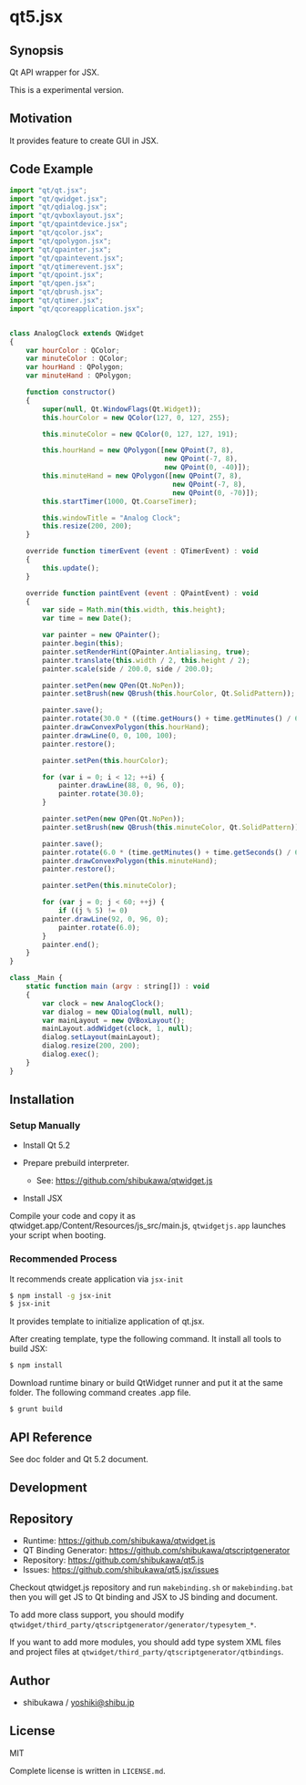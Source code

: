 qt5.jsx
===========================================

Synopsis
---------------

Qt API wrapper for JSX.

This is a experimental version.

Motivation
---------------

It provides feature to create GUI in JSX.

Code Example
---------------

```js
import "qt/qt.jsx";
import "qt/qwidget.jsx";
import "qt/qdialog.jsx";
import "qt/qvboxlayout.jsx";
import "qt/qpaintdevice.jsx";
import "qt/qcolor.jsx";
import "qt/qpolygon.jsx";
import "qt/qpainter.jsx";
import "qt/qpaintevent.jsx";
import "qt/qtimerevent.jsx";
import "qt/qpoint.jsx";
import "qt/qpen.jsx";
import "qt/qbrush.jsx";
import "qt/qtimer.jsx";
import "qt/qcoreapplication.jsx";


class AnalogClock extends QWidget
{
    var hourColor : QColor;
    var minuteColor : QColor;
    var hourHand : QPolygon;
    var minuteHand : QPolygon;

    function constructor()
    {
        super(null, Qt.WindowFlags(Qt.Widget));
        this.hourColor = new QColor(127, 0, 127, 255);

        this.minuteColor = new QColor(0, 127, 127, 191);

        this.hourHand = new QPolygon([new QPoint(7, 8),
                                      new QPoint(-7, 8),
                                      new QPoint(0, -40)]);
        this.minuteHand = new QPolygon([new QPoint(7, 8),
                                        new QPoint(-7, 8),
                                        new QPoint(0, -70)]);
        this.startTimer(1000, Qt.CoarseTimer);

        this.windowTitle = "Analog Clock";
        this.resize(200, 200);
    }

    override function timerEvent (event : QTimerEvent) : void
    {
        this.update();
    }

    override function paintEvent (event : QPaintEvent) : void
    {
        var side = Math.min(this.width, this.height);
        var time = new Date();

        var painter = new QPainter();
        painter.begin(this);
        painter.setRenderHint(QPainter.Antialiasing, true);
        painter.translate(this.width / 2, this.height / 2);
        painter.scale(side / 200.0, side / 200.0);

        painter.setPen(new QPen(Qt.NoPen));
        painter.setBrush(new QBrush(this.hourColor, Qt.SolidPattern));

        painter.save();
        painter.rotate(30.0 * ((time.getHours() + time.getMinutes() / 60.0)));
        painter.drawConvexPolygon(this.hourHand);
        painter.drawLine(0, 0, 100, 100);
        painter.restore();

        painter.setPen(this.hourColor);

        for (var i = 0; i < 12; ++i) {
            painter.drawLine(88, 0, 96, 0);
            painter.rotate(30.0);
        }

        painter.setPen(new QPen(Qt.NoPen));
        painter.setBrush(new QBrush(this.minuteColor, Qt.SolidPattern));

        painter.save();
        painter.rotate(6.0 * (time.getMinutes() + time.getSeconds() / 60.0));
        painter.drawConvexPolygon(this.minuteHand);
        painter.restore();

        painter.setPen(this.minuteColor);

        for (var j = 0; j < 60; ++j) {
            if ((j % 5) != 0)
	    painter.drawLine(92, 0, 96, 0);
            painter.rotate(6.0);
        }
        painter.end();
    }
}

class _Main {
    static function main (argv : string[]) : void
    {
        var clock = new AnalogClock();
        var dialog = new QDialog(null, null);
        var mainLayout = new QVBoxLayout();
        mainLayout.addWidget(clock, 1, null);
        dialog.setLayout(mainLayout);
        dialog.resize(200, 200);
        dialog.exec();
    }
}
```

Installation
---------------

### Setup Manually

* Install Qt 5.2
* Prepare prebuild interpreter.

  * See: https://github.com/shibukawa/qtwidget.js

* Install JSX

Compile your code and copy it as qtwidget.app/Content/Resources/js_src/main.js,
`qtwidgetjs.app` launches your script when booting.

### Recommended Process

It recommends create application via `jsx-init`

```sh
$ npm install -g jsx-init
$ jsx-init
```

It provides template to initialize application of qt.jsx.

After creating template, type the following command. It install all tools to build JSX:

```sh
$ npm install
```

Download runtime binary or build QtWidget runner and put it at the same folder. The following command creates .app file.

```
$ grunt build
```

API Reference
------------------

See doc folder and Qt 5.2 document.

Development
-------------

## Repository

* Runtime: https://github.com/shibukawa/qtwidget.js
* QT Binding Generator: https://github.com/shibukawa/qtscriptgenerator
* Repository: https://github.com/shibukawa/qt5.js
* Issues: https://github.com/shibukawa/qt5.jsx/issues

Checkout qtwidget.js repository and run `makebinding.sh` or `makebinding.bat` then you will get JS to Qt binding and JSX to JS binding and document.

To add more class support, you should modify `qtwidget/third_party/qtscriptgenerator/generator/typesytem_*`.

If you want to add more modules, you should add type system XML files and project files at `qtwidget/third_party/qtscriptgenerator/qtbindings`.

Author
---------

* shibukawa / yoshiki@shibu.jp

License
------------

MIT

Complete license is written in `LICENSE.md`.
